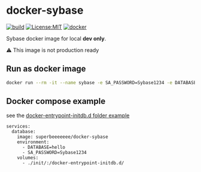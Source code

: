 # docker-sybase

[![build](https://github.com/cboudereau/docker-sybase/workflows/publish/badge.svg)](https://github.com/cboudereau/docker-sybase/actions/workflows/publish.yml?query=event%3Arelease)
[![License:MIT](https://img.shields.io/badge/License-MIT-yellow.svg)](https://opensource.org/licenses/MIT)
[![docker](https://img.shields.io/docker/pulls/superbeeeeeee/docker-sybase)](https://hub.docker.com/r/superbeeeeeee/docker-sybase)


Sybase docker image for local __dev only__.

:warning: This image is not production ready

## Run as docker image
```bash
docker run --rm -it --name sybase -e SA_PASSWORD=Sybase1234 -e DATABASE=hello -p 5000:5000 -v $(pwd)/init/:/docker-entrypoint-initdb.d/ superbeeeeeee/docker-sybase
```

## Docker compose example
see the [docker-entrypoint-initdb.d folder example](https://github.com/cboudereau/docker-sybase/tree/main/.ci/init)
```
services:
  database:
    image: superbeeeeeee/docker-sybase
    environment:
      - DATABASE=hello
      - SA_PASSWORD=Sybase1234
    volumes:
      - ./init/:/docker-entrypoint-initdb.d/
```